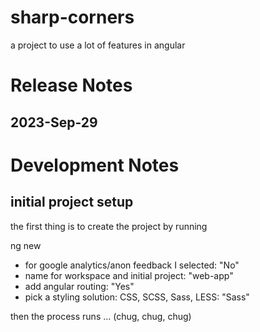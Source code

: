 # sharp-corners
a project to use a lot of features in angular

# Release Notes
## 2023-Sep-29

# Development Notes
## initial project setup
the first thing is to create the project by running 

  ng new

* for google analytics/anon feedback I selected: "No"
* name for workspace and initial project: "web-app"
* add angular routing: "Yes"
* pick a styling solution: CSS, SCSS, Sass, LESS: "Sass"

then the process runs ... (chug, chug, chug)


